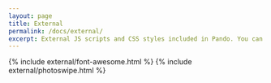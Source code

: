 ```yaml
---
layout: page
title: External
permalink: /docs/external/
excerpt: External JS scripts and CSS styles included in Pando. You can get some information about the included versions, and basic use.
---
```


{% include external/font-awesome.html %}
{% include external/photoswipe.html %}
